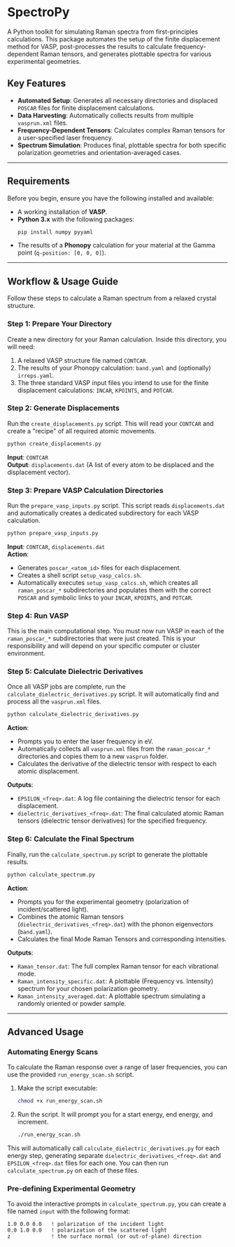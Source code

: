 # SpectroPy

A Python toolkit for simulating Raman spectra from first-principles calculations. This package automates the setup of the finite displacement method for VASP, post-processes the results to calculate frequency-dependent Raman tensors, and generates plottable spectra for various experimental geometries.

## Key Features

- **Automated Setup**: Generates all necessary directories and displaced `POSCAR` files for finite displacement calculations.
- **Data Harvesting**: Automatically collects results from multiple `vasprun.xml` files.
- **Frequency-Dependent Tensors**: Calculates complex Raman tensors for a user-specified laser frequency.
- **Spectrum Simulation**: Produces final, plottable spectra for both specific polarization geometries and orientation-averaged cases.

---

## Requirements

Before you begin, ensure you have the following installed and available:

- A working installation of **VASP**.
- **Python 3.x** with the following packages:
    ```bash
    pip install numpy pyyaml
    ```
- The results of a **Phonopy** calculation for your material at the Gamma point (`q-position: [0, 0, 0]`).

---

## Workflow & Usage Guide

Follow these steps to calculate a Raman spectrum from a relaxed crystal structure.

### Step 1: Prepare Your Directory

Create a new directory for your Raman calculation. Inside this directory, you will need:

1. A relaxed VASP structure file named `CONTCAR`.
2. The results of your Phonopy calculation: `band.yaml` and (optionally) `irreps.yaml`.
3. The three standard VASP input files you intend to use for the finite displacement calculations: `INCAR`, `KPOINTS`, and `POTCAR`.

### Step 2: Generate Displacements

Run the `create_displacements.py` script. This will read your `CONTCAR` and create a "recipe" of all required atomic movements.

```bash
python create_displacements.py
```

**Input**: `CONTCAR`  
**Output**: `displacements.dat` (A list of every atom to be displaced and the displacement vector).

### Step 3: Prepare VASP Calculation Directories

Run the `prepare_vasp_inputs.py` script. This script reads `displacements.dat` and automatically creates a dedicated subdirectory for each VASP calculation.

```bash
python prepare_vasp_inputs.py
```

**Input**: `CONTCAR`, `displacements.dat`  
**Action**:  
- Generates `poscar_<atom_id>` files for each displacement.  
- Creates a shell script `setup_vasp_calcs.sh`.  
- Automatically executes `setup_vasp_calcs.sh`, which creates all `raman_poscar_*` subdirectories and populates them with the correct `POSCAR` and symbolic links to your `INCAR`, `KPOINTS`, and `POTCAR`.

### Step 4: Run VASP

This is the main computational step. You must now run VASP in each of the `raman_poscar_*` subdirectories that were just created. This is your responsibility and will depend on your specific computer or cluster environment.

### Step 5: Calculate Dielectric Derivatives

Once all VASP jobs are complete, run the `calculate_dielectric_derivatives.py` script. It will automatically find and process all the `vasprun.xml` files.

```bash
python calculate_dielectric_derivatives.py
```

**Action**:  
- Prompts you to enter the laser frequency in eV.  
- Automatically collects all `vasprun.xml` files from the `raman_poscar_*` directories and copies them to a new `vasprun` folder.  
- Calculates the derivative of the dielectric tensor with respect to each atomic displacement.  

**Outputs**:  
- `EPSILON_<freq>.dat`: A log file containing the dielectric tensor for each displacement.  
- `dielectric_derivatives_<freq>.dat`: The final calculated atomic Raman tensors (dielectric tensor derivatives) for the specified frequency.

### Step 6: Calculate the Final Spectrum

Finally, run the `calculate_spectrum.py` script to generate the plottable results.

```bash
python calculate_spectrum.py
```

**Action**:  
- Prompts you for the experimental geometry (polarization of incident/scattered light).  
- Combines the atomic Raman tensors (`dielectric_derivatives_<freq>.dat`) with the phonon eigenvectors (`band.yaml`).  
- Calculates the final Mode Raman Tensors and corresponding intensities.  

**Outputs**:  
- `Raman_tensor.dat`: The full complex Raman tensor for each vibrational mode.  
- `Raman_intensity_specific.dat`: A plottable (Frequency vs. Intensity) spectrum for your chosen polarization geometry.  
- `Raman_intensity_averaged.dat`: A plottable spectrum simulating a randomly oriented or powder sample.

---

## Advanced Usage

### Automating Energy Scans

To calculate the Raman response over a range of laser frequencies, you can use the provided `run_energy_scan.sh` script.

1. Make the script executable:
     ```bash
     chmod +x run_energy_scan.sh
     ```
2. Run the script. It will prompt you for a start energy, end energy, and increment.
     ```bash
     ./run_energy_scan.sh
     ```

This will automatically call `calculate_dielectric_derivatives.py` for each energy step, generating separate `dielectric_derivatives_<freq>.dat` and `EPSILON_<freq>.dat` files for each one. You can then run `calculate_spectrum.py` on each of these files.

### Pre-defining Experimental Geometry

To avoid the interactive prompts in `calculate_spectrum.py`, you can create a file named `input` with the following format:

```
1.0 0.0 0.0   ! polarization of the incident light
0.0 1.0 0.0   ! polarization of the scattered light
z             ! the surface normal (or out-of-plane) direction
```


